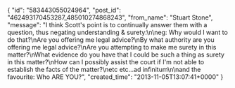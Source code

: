  {
   "id": "583443055024964",
   "post_id": "462493170453287_485010274868243",
   "from_name": "Stuart Stone",
   "message": "I think Scott's point is to continually answer them with a question, thus negating understanding & surety:\n\neg:  Why would I want to do that?\nAre you offering me legal advice?\nBy what authority are you offering me legal advice?\nAre you attempting to make me surety in this matter?\nWhat evidence do you have that I could be such a thing as surety in this matter?\nHow can I possibly assist the court if I'm not able to establish the facts of the matter?\netc etc...ad infinitum\n\nand the favourite:  Who ARE YOU?",
   "created_time": "2013-11-05T13:07:41+0000"
 }

